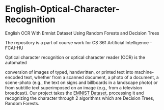 # English-Optical-Character-Recognition
English OCR With Emnist Dataset Using Random Forests and Decision Trees

The repository is a part of course work for CS 361 Artificial Intelligence - FCAI-HU

Optical character recognition or optical character reader (OCR) is the automated

conversion of images of typed, handwritten, or printed text into machine-
encoded text, whether from a scanned document, a photo of a document,
a scene-photo (e.g., the text on signs and billboards in a landscape photo) or from
subtitle text superimposed on an image (e.g., from a television broadcast).
Our project takes the [EMNIST Dataset](https://www.kaggle.com/datasets/crawford/emnist), processing it and recognizing the
character through 2 algorithms which are Decision Trees, Random Forests.
